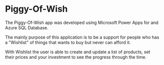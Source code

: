 # Piggy-Of-Wish

The Piggy-Of-Wish app was developed using Microsoft Power Apps for and Azure SQL Database.


The mainly purpose of this application is to be a support for people who has a "Wishlist" of things that wants to buy but never can afford it.

With Wishlist the user is able to create and update a list of products, set their prices and your investment to see the progress through the time.

